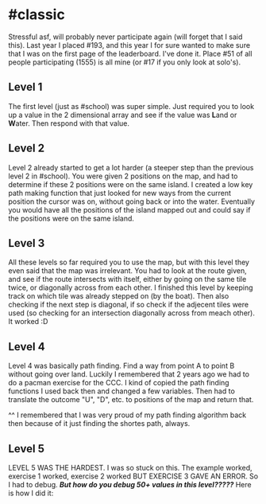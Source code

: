 # #classic
Stressful asf, will probably never participate again (will forget that I said this). Last year I placed #193, and this year I for sure wanted to make sure that I was on the first page of the leaderboard. I've done it. Place #51 of all people participating (1555) is all mine (or #17 if you only look at solo's). 

## Level 1
The first level (just as #school) was super simple. Just required you to look up a value in the 2 dimensional array and see if the value was **L**and or **W**ater. Then respond with that value.

## Level 2
Level 2 already started to get a lot harder (a steeper step than the previous level 2 in #school). You were given 2 positions on the map, and had to determine if these 2 positions were on the same island. I created a low key path making function that just looked for new ways from the current position the cursor was on, without going back or into the water. Eventually you would have all the positions of the island mapped out and could say if the positions were on the same island.

## Level 3
All these levels so far required you to use the map, but with this level they even said that the map was irrelevant. You had to look at the route given, and see if the route intersects with itself, either by going on the same tile twice, or diagonally across from each other. I finished this level by keeping track on which tile was already stepped on (by the boat). Then also checking if the next step is diagonal, if so check if the adjecent tiles were used (so checking for an intersection diagonally across from meach other). It worked :D

## Level 4
Level 4 was basically path finding. Find a way from point A to point B without going over land. Luckily I remembered that 2 years ago we had to do a pacman exercise for the CCC. I kind of copied the path finding functions I used back then and changed a few variables. Then had to translate the outcome "U", "D", etc. to positions of the map and return that.

 ^^ I remembered that I was very proud of my path finding algorithm back then because of it just finding the shortes path, always.

## Level 5
LEVEL 5 WAS THE HARDEST. I was so stuck on this. The example worked, exercise 1 worked, exercise 2 worked BUT EXERCISE 3 GAVE AN ERROR. So I had to debug. ***But how do you debug 50+ values in this level?????*** Here is how I did it:
